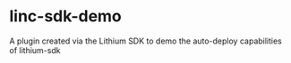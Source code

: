 # linc-sdk-demo
A plugin created via the Lithium SDK to demo the auto-deploy capabilities of lithium-sdk

